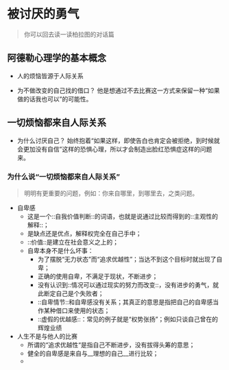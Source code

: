 # 被讨厌的勇气
> 你可以回去读一读柏拉图的对话篇  

## 阿德勒心理学的基本概念
- 人的烦恼皆源于人际关系

- 为不做改变的自己找的借口？
他是想通过不去比赛这一方式来保留一种“如果做的话我也可以”的可能性。

## 一切烦恼都来自人际关系
- 为什么讨厌自己？
始终抱着“如果这样，即使告白也肯定会被拒绝，到时候就会更加没有自信”这样的恐惧心理，所以才会制造出脸红恐惧症这样的问题来。

### 为什么说“一切烦恼都来自人际关系”
> 明明有更重要的问题，例如：你来自哪里，到哪里去，之类问题。  
- 自卑感
	- 这是一个::自我价值判断::的词语，也就是说通过比较而得到的::主观性的解释::；
	- 是缺点还是优点，解释权完全在自己手中；
	- ::价值::是建立在社会意义之上的；
	- 自卑本身不是什么坏事：
		- 为了摆脱“无力状态”而“追求优越性”；当达不到这个目标时就出现了自卑；
		- 正确的使用自卑，不满足于现状，不断进步；  
		- 没有认识到::情况可以通过现实的努力而改变::，没有进步的勇气，就此断定自己是个失败者；
		- ::自卑情节::和自卑感没有关系；其真正的意思是指把自己的自卑感当作某种借口来使用的状态；
		- ::虚假的优越感::：常见的例子就是“权势张扬”；例如只谈自己曾在的辉煌业绩
- 人生不是与他人的比赛
	- 所谓的“追求优越性“是指自己不断进步，没有拔得头筹的意思；
	- 健全的自卑感是来自与__理想的自己__进行比较；
	- 
